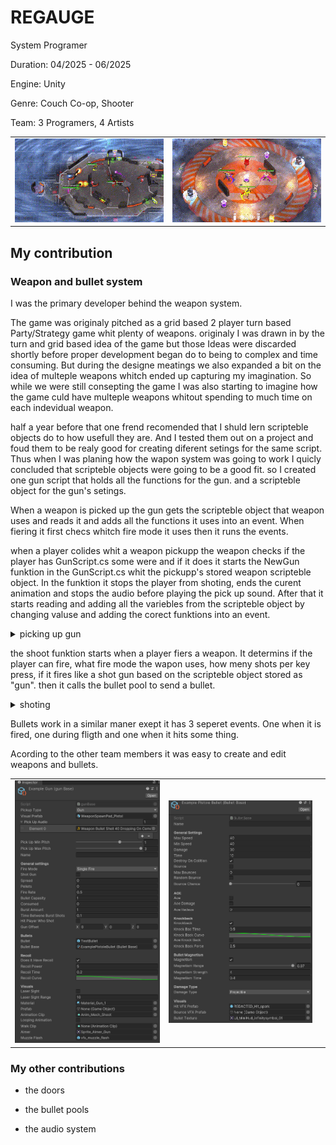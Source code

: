 # REGAUGE

System Programer

Duration: 04/2025 - 06/2025

Engine: Unity

Genre: Couch Co-op, Shooter

Team: 3 Programers, 4 Artists

<table>
  <tr>
    <td><img src="Gifs/4PlayerGameplay.gif" /></td>
    <td><img src="Gifs/SpinnyPlate.gif" /></td>
  </tr>
</table>

## My contribution

### Weapon and bullet system


I was the primary developer behind the weapon system. 

The game was originaly pitched as a grid based 2 player turn based Party/Strategy game whit plenty of weapons. originaly I was drawn in by the turn and grid based idea of the game but those Ideas were discarded shortly before proper development began do to being to complex and time consuming. But during the designe meatings we also expanded a bit on the idea of multeple weapons whitch ended up capturing my imagination. So while we were still consepting the game I was also starting to imagine how the game culd have multeple weapons whitout spending to much time on each indevidual weapon.

half a year before that one frend recomended that I shuld lern scripteble objects do to how usefull they are. And I tested them out on a project and foud them to be realy good for creating diferent setings for the same script. Thus when I was planing how the wapon system was going to work I quicly concluded that scripteble objects were going to be a good fit. so I created one gun script that holds all the functions for the gun. and a scripteble object for the gun's setings.

When a weapon is picked up the gun gets the scripteble object that weapon uses and reads it and adds all the functions it uses into an event. When fiering it first checs whitch fire mode it uses then it runs the events.

when a player colides whit a weapon pickupp the weapon checks if the player has GunScript.cs some were and if it does it starts the NewGun funktion in the GunScript.cs whit the pickupp's stored weapon scripteble object. In the funktion it stops the player from shoting, ends the curent animation and stops the audio before playing the pick up sound. After that it starts reading and adding all the variebles from the scripteble object by changing valuse and adding the corect funktions into an event.



<details>
  
  <summary> picking up gun </summary>

```csharp
public void NewGun(gunBase newgun)
    {
        if (!playerCharacter) { return; }
        fiering = false;
        if (gun.loopingAnimation) { animator.SetBool("IsFiring", fiering); }
        gun = newgun;
        source.loop = false;
        AudioClip clip = GameManager.Instance.AudioModulator(gun.equipSound, source, gun.equipMinPitch, gun.equipMaxPitch, gun.equipVolume);
        if (clip) { source.PlayOneShot(clip); }
        currentAmmo = gun.bulletCapasity;
        CheckForGun();

        if (laserSight)
        {
            laserSight.laserIsOn = gun.laserSight;
            laserSight.laserRange = gun.laserSightRange;
        }
        if (gun.shotGun)
        {
            fire -= Scatter;
            fire -= Fire;
            fire += Scatter;
        }
        else
        {
            fire -= Fire;
            fire -= Scatter;
            fire += Fire;
        }
        if (gun.doesItHaveRecoil)
        {
            fire -= Recoil;
            fire += Recoil;
        }
        else
        {
            fire -= Recoil;
        }
    }
```
  
</details>

the shoot funktion starts when a player fiers a weapon. It determins if the player can fire, what fire mode the wapon uses, how meny shots per key press, if it fires like a shot gun based on the scripteble object stored as "gun". then it calls the bullet pool to send a bullet.

<details>
  <summary>shoting</summary>

  ```csharp
public void Shoot()
    {
        if (disableGun) { return; }

        if (currentAmmo > 0 && canFire && !keyDown && playerCharacter.playerMovement.CheckDashIntractability())
        {
            currentAmmo -= gun.consumed;
            SnapRotation();
            CheckForGun();
            canFire = false;
            fireMode[gun.fireMode.ToString()].Invoke();
        }
        else if (!keyDown && currentAmmo <= 0)
        {
            keyDown = true;
            DepressKey();
        }
    }

void SingleShot()
    {
        keyDown = true;
        StartCoroutine(Burst());
        StartCoroutine(Cooldown(gun.fireRate / firerateModifier));
    }
    void AutoShot()
    {
        StartCoroutine(Burst());
        StartCoroutine(Cooldown(gun.fireRate / firerateModifier));
    }

IEnumerator Burst()
    {
        for (int i = 0; i < gun.burstAmount; i++)
        {
            fire.Invoke();
            if (!fiering)
            {
                StartCoroutine(FireAudio());
            }
            yield return new WaitForSeconds(gun.timeBetweneBurstShots);

        }
        if (currentAmmo <= 0)
        {
            NewGun(baseGun);
        }
    }

public void Fire()
    {
        Vector3 firePos = HandleFirePos();
        Quaternion rotation = Quaternion.LookRotation(Vector3.up, GetAimDirection());
        Vector3 euler = rotation.eulerAngles;

        GameObject bullet = PoolManager.poolInstance.GiveBullet(gun.bullet, firePos, Quaternion.Euler(new Vector3(euler.x, euler.y, euler.z + UnityEngine.Random.Range(-gun.spread, gun.spread))), gun.bulletBase,
            transform.root.GetComponent<Collider>(), this);

        StartMuzzleFlash(firePos, rotation);
        StartShootAnim();
    }

void Scatter()
    {
        float temp = gun.spread;

        Quaternion rotation = Quaternion.LookRotation(Vector3.up, GetAimDirection());
        Vector3 euler = rotation.eulerAngles;
        Vector3 firePos = HandleFirePos();

        for (int i = 0; i < gun.pellets; i++)
        {
            if (temp >= 0)
            {
                temp -= (gun.spread / gun.pellets) * 2 * UnityEngine.Random.Range(0.5f, 1.5f);
            }
            temp *= -1;

            //GameObject bullet = Instantiate(gun.bullet, firePos, Quaternion.Euler(new Vector3(euler.x, euler.y, euler.z + temp)));
            GameObject bullet = PoolManager.poolInstance.GiveBullet(gun.bullet, firePos, Quaternion.Euler(new Vector3(euler.x, euler.y, euler.z + temp)), gun.bulletBase, transform.root.GetComponent<Collider>(), this);
            //InitializeBullet(bullet, firePos);

        }


        StartMuzzleFlash(firePos, rotation);
        StartShootAnim();
    }
```
</details>

Bullets work in a similar maner exept it has 3 seperet events. One when it is fired, one during fligth and one when it hits some thing. 

Acording to the other team members it was easy to create and edit weapons and bullets.

<table>
  <trt>
    <td><img src="Pictures/ExampleGunSettings.png"/></td>
    <td><img src="Pictures/ExampleBulletSettings.png"/><td>
  </trt>
</table>

### My other contributions

* the doors

* the bullet pools

* the audio system 
